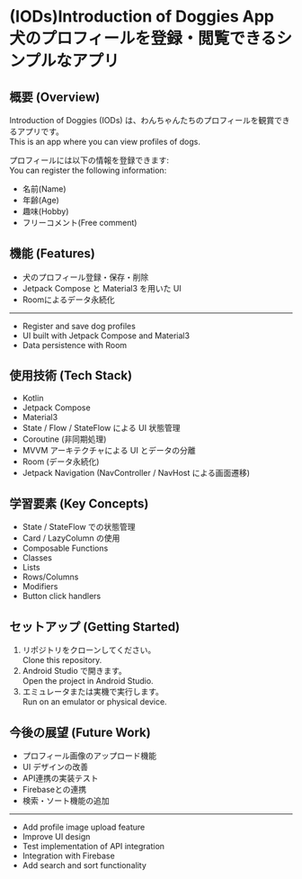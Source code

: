 (IODs)Introduction of Doggies App <br> 犬のプロフィールを登録・閲覧できるシンプルなアプリ
==================================

概要 (Overview)
------------
Introduction of Doggies (IODs) は、わんちゃんたちのプロフィールを観賞できるアプリです。<br>
This is an app where you can view profiles of dogs.

プロフィールには以下の情報を登録できます: <br>
You can register the following information:
- 名前(Name)
- 年齢(Age)
- 趣味(Hobby)
- フリーコメント(Free comment)

機能 (Features)
-------------
- 犬のプロフィール登録・保存・削除
- Jetpack Compose と Material3 を用いた UI
- Roomによるデータ永続化

--------
- Register and save dog profiles
- UI built with Jetpack Compose and Material3
- Data persistence with Room

使用技術 (Tech Stack)
--------------
- Kotlin
- Jetpack Compose
- Material3
- State / Flow / StateFlow による UI 状態管理
- Coroutine (非同期処理)
- MVVM アーキテクチャによる UI とデータの分離
- Room (データ永続化)
- Jetpack Navigation (NavController / NavHost による画面遷移)

学習要素 (Key Concepts)
--------------
- State / StateFlow での状態管理
- Card / LazyColumn の使用
- Composable Functions
- Classes
- Lists
- Rows/Columns
- Modifiers
- Button click handlers

セットアップ (Getting Started)
---------------
1. リポジトリをクローンしてください。  
   Clone this repository.
2. Android Studio で開きます。  
   Open the project in Android Studio.
3. エミュレータまたは実機で実行します。  
   Run on an emulator or physical device.

今後の展望 (Future Work)
---------------
- プロフィール画像のアップロード機能
- UI デザインの改善
- API連携の実装テスト
- Firebaseとの連携
- 検索・ソート機能の追加

--------
- Add profile image upload feature
- Improve UI design
- Test implementation of API integration
- Integration with Firebase
- Add search and sort functionality  

